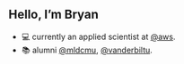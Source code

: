 ## Hello, I’m Bryan

- :computer: currently an applied scientist at [@aws](https://github.com/aws).
- :books: alumni [@mldcmu](https://github.com/mldcmu), [@vanderbiltu](https://github.com/vanderbiltu).

